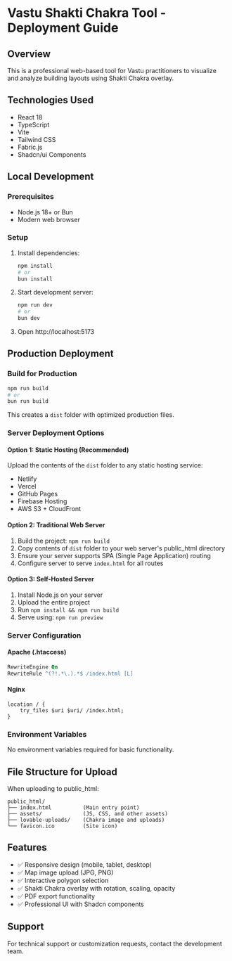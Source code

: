 
# Vastu Shakti Chakra Tool - Deployment Guide

## Overview
This is a professional web-based tool for Vastu practitioners to visualize and analyze building layouts using Shakti Chakra overlay.

## Technologies Used
- React 18
- TypeScript
- Vite
- Tailwind CSS
- Fabric.js
- Shadcn/ui Components

## Local Development

### Prerequisites
- Node.js 18+ or Bun
- Modern web browser

### Setup
1. Install dependencies:
   ```bash
   npm install
   # or
   bun install
   ```

2. Start development server:
   ```bash
   npm run dev
   # or
   bun dev
   ```

3. Open http://localhost:5173

## Production Deployment

### Build for Production
```bash
npm run build
# or
bun run build
```

This creates a `dist` folder with optimized production files.

### Server Deployment Options

#### Option 1: Static Hosting (Recommended)
Upload the contents of the `dist` folder to any static hosting service:
- Netlify
- Vercel
- GitHub Pages
- Firebase Hosting
- AWS S3 + CloudFront

#### Option 2: Traditional Web Server
1. Build the project: `npm run build`
2. Copy contents of `dist` folder to your web server's public_html directory
3. Ensure your server supports SPA (Single Page Application) routing
4. Configure server to serve `index.html` for all routes

#### Option 3: Self-Hosted Server
1. Install Node.js on your server
2. Upload the entire project
3. Run `npm install && npm run build`
4. Serve using: `npm run preview`

### Server Configuration

#### Apache (.htaccess)
```apache
RewriteEngine On
RewriteRule ^(?!.*\.).*$ /index.html [L]
```

#### Nginx
```nginx
location / {
    try_files $uri $uri/ /index.html;
}
```

### Environment Variables
No environment variables required for basic functionality.

## File Structure for Upload
When uploading to public_html:
```
public_html/
├── index.html          (Main entry point)
├── assets/             (JS, CSS, and other assets)
├── lovable-uploads/    (Chakra image and uploads)
└── favicon.ico         (Site icon)
```

## Features
- ✅ Responsive design (mobile, tablet, desktop)
- ✅ Map image upload (JPG, PNG)
- ✅ Interactive polygon selection
- ✅ Shakti Chakra overlay with rotation, scaling, opacity
- ✅ PDF export functionality
- ✅ Professional UI with Shadcn components

## Support
For technical support or customization requests, contact the development team.
